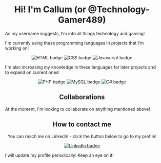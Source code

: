 <h1 align="center">Hi! I'm Callum (or @Technology-Gamer489)</h1>
<p>As my username suggests, I'm into all things technology and gaming!</p>

<p>I'm currently using these programming languages in projects that I'm working on!</p>
<div align="center">
  <img alt="HTML badge" src="https://img.shields.io/badge/HTML-orange?style=flat&logoSize=auto">
  <img alt="CSS badge" src="https://img.shields.io/badge/CSS-blue?style=flat&logoSize=auto">
  <img alt="Javascript badge" src="https://img.shields.io/badge/Javascript-yellow?style=flat&logo=Javascript&logoColor=%23000000&logoSize=auto">
</div>
<p>I'm also increasing my knowledge in these languages for later projects and to expand on current ones!</p>
<div align="center">
  <img alt="PHP badge" src="https://img.shields.io/badge/php-darkblue?style=flat&logo=PHP&logoColor=%23fff&logoSize=auto">
  <img alt="MySQL badge" src="https://img.shields.io/badge/MySQL-black?style=flat&logo=MySQL&logoColor=%23fff&logoSize=auto">
  <img alt="C# badge" src="https://img.shields.io/badge/C%23-darkgreen?style=flat&logoSize=auto">
</div>

<h2 align="center">Collaborations</h2>
<p>At the moment, I'm looking to collaborate on anything mentioned above!</p>

<h2 align="center">How to contact me</h2>
<div align="center">
  <p>You can reach me on LinkedIn - click the button below to go to my profile!</p>
  <a href="https://www.linkedin.com/in/callum-tech-gamer"><img alt="LinkedIn badge" src="https://img.shields.io/badge/LinkedIn-blue?style=flat&logo=LinkedIn&logoColor=while&logoSize=auto"></a>
</div>

<p>I will update my profile periodically! Keep an eye on it!</p>

<!--
- 😄 Pronouns: He/Him
- ⚡ Fun fact: I'm a massive car nerd and I've been able to name cars since I was 3 years old!
-->

<!---
Technology-Gamer489/Technology-Gamer489 is a ✨ special ✨ repository because its `README.md` (this file) appears on your GitHub profile.
You can click the Preview link to take a look at your changes.
--->
